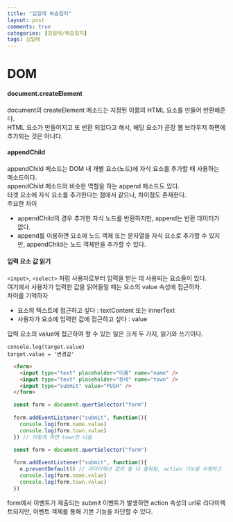 ```yaml
---
title: "김일태 복습일지"
layout: post
comments: true
categories: [김일태/복습일지]
tags: 김일태
---
```


# DOM

#### document.createElement
document의 createElement 메소드는 지정된 이름의 HTML 요소를 만들어 반환해준다.<br/>
HTML 요소가 만들어지고 또 반환 되었다고 해서, 해당 요소가 곧장 웹 브라우저 화면에 추가되는 것은 아니다.<br/>

#### appendChild
appendChild 메소드는 DOM 내 개별 요소(노드)에 자식 요소를 추가할 때 사용하는 메소드이다.<br/>
appendChild 메소드와 비슷한 역할을 하는 append 메소드도 있다.<br/>
타겟 요소에 자식 요소를 추가한다는 점에서 같으나, 차이점도 존재한다.<br/>
주요한 차이
- appendChild의 경우 추가한 자식 노드를 반환하지만, append는 반환 데이터가 없다.
- append를 이용하면 요소에 노드 객체 또는 문자열을 자식 요소로 추가할 수 있지만, appendChild는 노드 객체만을 추가할 수 있다.

#### 입력 요소 값 읽기
`<input>`, `<select>` 처럼 사용자로부터 입력을 받는 데 사용되는 요소들이 있다.<br/> 
여기에서 사용자가 입력한 값을 읽어들일 때는 요소의 value 속성에 접근하자.<br/>
차이를 기억하자
- 요소의 텍스트에 접근하고 싶다 : textContent 또는 innerText
- 사용자가 요소에 입력한 값에 접근하고 싶다 : value
 
입력 요소의 value에 접근하여 할 수 있는 일은 크게 두 가지, 읽기와 쓰기이다.
```
console.log(target.value)
target.value = '변경값'
```
  
```HTML
  <form>
    <input type="text" placeholder="이름" name="name" />
    <input type="text" placeholder="동네" name="town" />
    <input type="submit" value="PUSH" />
  </form>
```
  
```js
  const form = document.quertSelector("form")
  
  form.addEventListener("submit", function(){
    console.log(form.name.value)
    console.log(form.town.value)
  }) // 이렇게 하면 town만 나옴
```
  
```js
  const form = document.quertSelector("form")
  
  form.addEventListener("submit", function(){
    e.preventDefault() // 리다이렉션 없이 둘 다 출력됨, action 기능을 수행하고 있으면 안해도됨
    console.log(form.name.value)
    console.log(form.town.value)
  })
```
  
form에서 이벤트가 제출되는 submit 이벤트가 발생하면 action 속성의 url로 리다이렉트되지만, 이벤트 객체를 통해 기본 기능을 차단할 수 있다.
